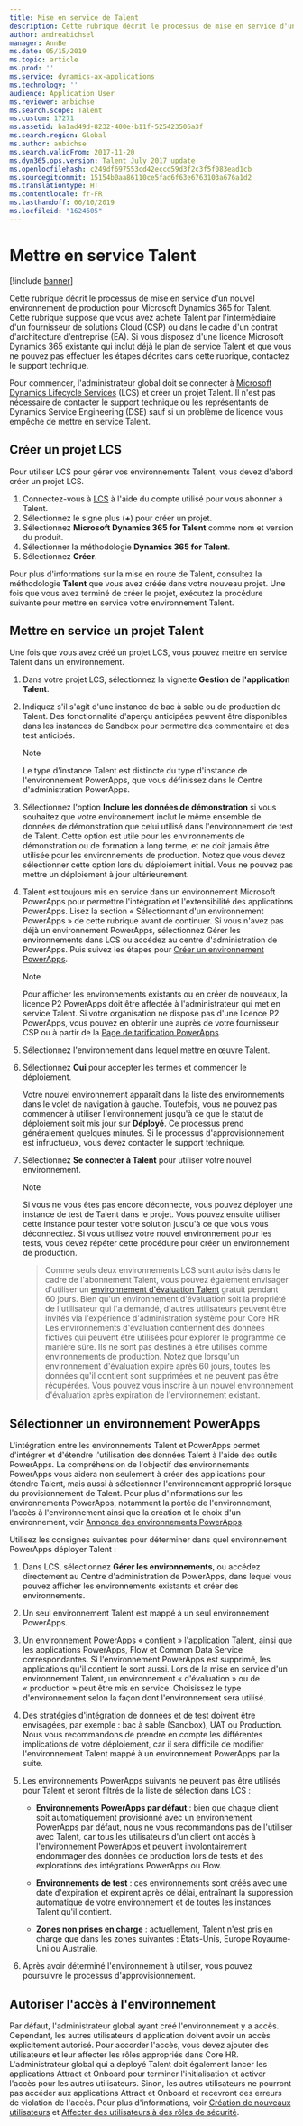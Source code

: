 ```yaml
---
title: Mise en service de Talent
description: Cette rubrique décrit le processus de mise en service d'un nouvel environnement pour Microsoft Dynamics 365 for Talent.
author: andreabichsel
manager: AnnBe
ms.date: 05/15/2019
ms.topic: article
ms.prod: ''
ms.service: dynamics-ax-applications
ms.technology: ''
audience: Application User
ms.reviewer: anbichse
ms.search.scope: Talent
ms.custom: 17271
ms.assetid: ba1ad49d-8232-400e-b11f-525423506a3f
ms.search.region: Global
ms.author: anbichse
ms.search.validFrom: 2017-11-20
ms.dyn365.ops.version: Talent July 2017 update
ms.openlocfilehash: c249df697553cd42eccd59d3f2c3f5f083ead1cb
ms.sourcegitcommit: 15154b0aa86110ce5fad6f63e6763103a676a1d2
ms.translationtype: HT
ms.contentlocale: fr-FR
ms.lasthandoff: 06/10/2019
ms.locfileid: "1624605"
---
```

# <a name="provision-talent"></a>Mettre en service Talent

[!include [banner](includes/banner.md)]

Cette rubrique décrit le processus de mise en service d'un nouvel environnement de production pour Microsoft Dynamics 365 for Talent. Cette rubrique suppose que vous avez acheté Talent par l'intermédiaire d'un fournisseur de solutions Cloud (CSP) ou dans le cadre d'un contrat d'architecture d'entreprise (EA). Si vous disposez d'une licence Microsoft Dynamics 365 existante qui inclut déjà le plan de service Talent et que vous ne pouvez pas effectuer les étapes décrites dans cette rubrique, contactez le support technique.

Pour commencer, l'administrateur global doit se connecter à [Microsoft Dynamics Lifecycle Services](https://lcs.dynamics.com) (LCS) et créer un projet Talent. Il n'est pas nécessaire de contacter le support technique ou les représentants de Dynamics Service Engineering (DSE) sauf si un problème de licence vous empêche de mettre en service Talent.

## <a name="create-an-lcs-project"></a>Créer un projet LCS
Pour utiliser LCS pour gérer vos environnements Talent, vous devez d'abord créer un projet LCS.

1. Connectez-vous à [LCS](https://lcs.dynamics.com/Logon/Index) à l'aide du compte utilisé pour vous abonner à Talent.
2. Sélectionnez le signe plus (**+**) pour créer un projet.
3. Sélectionnez **Microsoft Dynamics 365 for Talent** comme nom et version du produit.
4. Sélectionner la méthodologie **Dynamics 365 for Talent**.
5. Sélectionnez **Créer**.

Pour plus d'informations sur la mise en route de Talent, consultez la méthodologie **Talent** que vous avez créée dans votre nouveau projet. Une fois que vous avez terminé de créer le projet, exécutez la procédure suivante pour mettre en service votre environnement Talent.

## <a name="provision-a-talent-project"></a>Mettre en service un projet Talent
Une fois que vous avez créé un projet LCS, vous pouvez mettre en service Talent dans un environnement.

1. Dans votre projet LCS, sélectionnez la vignette **Gestion de l'application Talent**.
2. Indiquez s'il s'agit d'une instance de bac à sable ou de production de Talent. Des fonctionnalité d'aperçu anticipées peuvent être disponibles dans les instances de Sandbox pour permettre des commentaire et des test anticipés. 
    > [!NOTE]
    > Le type d'instance Talent est distincte du type d'instance de l'environnement PowerApps, que vous définissez dans le Centre d'administration PowerApps.
3. Sélectionnez l'option **Inclure les données de démonstration** si vous souhaitez que votre environnement inclut le même ensemble de données de démonstration que celui utilisé dans l'environnement de test de Talent. Cette option est utile pour les environnements de démonstration ou de formation à long terme, et ne doit jamais être utilisée pour les environnements de production.  Notez que vous devez sélectionner cette option lors du déploiement initial. Vous ne pouvez pas mettre un déploiement à jour ultérieurement.
4. Talent est toujours mis en service dans un environnement Microsoft PowerApps pour permettre l'intégration et l'extensibilité des applications PowerApps. Lisez la section « Sélectionnant d'un environnement PowerApps » de cette rubrique avant de continuer. Si vous n'avez pas déjà un environnement PowerApps, sélectionnez Gérer les environnements dans LCS ou accédez au centre d'administration de PowerApps. Puis suivez les étapes pour [Créer un environnement PowerApps](https://docs.microsoft.com/en-us/powerapps/administrator/create-environment).

    > [!NOTE]
    > Pour afficher les environnements existants ou en créer de nouveaux, la licence P2 PowerApps doit être affectée à l'administrateur qui met en service Talent. Si votre organisation ne dispose pas d'une licence P2 PowerApps, vous pouvez en obtenir une auprès de votre fournisseur CSP ou à partir de la [Page de tarification PowerApps](https://powerapps.microsoft.com/en-us/pricing/).

5. Sélectionnez l'environnement dans lequel mettre en œuvre Talent.
6. Sélectionnez **Oui** pour accepter les termes et commencer le déploiement.

    Votre nouvel environnement apparaît dans la liste des environnements dans le volet de navigation à gauche. Toutefois, vous ne pouvez pas commencer à utiliser l'environnement jusqu'à ce que le statut de déploiement soit mis jour sur **Déployé**. Ce processus prend généralement quelques minutes. Si le processus d'approvisionnement est infructueux, vous devez contacter le support technique.

7. Sélectionnez **Se connecter à Talent** pour utiliser votre nouvel environnement.

    > [!NOTE]
    > Si vous ne vous êtes pas encore déconnecté, vous pouvez déployer une instance de test de Talent dans le projet. Vous pouvez ensuite utiliser cette instance pour tester votre solution jusqu'à ce que vous vous déconnectiez. Si vous utilisez votre nouvel environnement pour les tests, vous devez répéter cette procédure pour créer un environnement de production.

    > Comme seuls deux environnements LCS sont autorisés dans le cadre de l'abonnement Talent, vous pouvez également envisager d'utiliser un [environnement d'évaluation Talent](https://dynamics.microsoft.com/en-us/talent/overview/) gratuit pendant 60 jours. Bien qu'un environnement d'évaluation soit la propriété de l'utilisateur qui l'a demandé, d'autres utilisateurs peuvent être invités via l'expérience d'administration système pour Core HR. Les environnements d'évaluation contiennent des données fictives qui peuvent être utilisées pour explorer le programme de manière sûre. Ils ne sont pas destinés à être utilisés comme environnements de production. Notez que lorsqu'un environnement d'évaluation expire après 60 jours, toutes les données qu'il contient sont supprimées et ne peuvent pas être récupérées. Vous pouvez vous inscrire à un nouvel environnement d'évaluation après expiration de l'environnement existant.

## <a name="select-a-powerapps-environment"></a>Sélectionner un environnement PowerApps

L'intégration entre les environnements Talent et PowerApps permet d'intégrer et d'étendre l'utilisation des données Talent à l'aide des outils PowerApps. La compréhension de l'objectif des environnements PowerApps vous aidera non seulement à créer des applications pour étendre Talent, mais aussi à sélectionner l'environnement approprié lorsque du provisionnement de Talent. Pour plus d'informations sur les environnements PowerApps, notamment la portée de l'environnement, l'accès à l'environnement ainsi que la création et le choix d'un environnement, voir [Annonce des environnements PowerApps](https://powerapps.microsoft.com/en-us/blog/powerapps-environments/). 

Utilisez les consignes suivantes pour déterminer dans quel environnement PowerApps déployer Talent : 

1. Dans LCS, sélectionnez **Gérer les environnements**, ou accédez directement au Centre d'administration de PowerApps, dans lequel vous pouvez afficher les environnements existants et créer des environnements.
2. Un seul environnement Talent est mappé à un seul environnement PowerApps.
3. Un environnement PowerApps « contient » l'application Talent, ainsi que les applications PowerApps, Flow et Common Data Service correspondantes. Si l'environnement PowerApps est supprimé, les applications qu'il contient le sont aussi. Lors de la mise en service d'un environnement Talent, un environnement « d'évaluation » ou de « production » peut être mis en service. Choisissez le type d'environnement selon la façon dont l'environnement sera utilisé. 
4. Des stratégies d'intégration de données et de test doivent être envisagées, par exemple : bac à sable (Sandbox), UAT ou Production. Nous vous recommandons de prendre en compte les différentes implications de votre déploiement, car il sera difficile de modifier l'environnement Talent mappé à un environnement PowerApps par la suite.
5. Les environnements PowerApps suivants ne peuvent pas être utilisés pour Talent et seront filtrés de la liste de sélection dans LCS :
 
    - **Environnements PowerApps par défaut** : bien que chaque client soit automatiquement provisionné avec un environnement PowerApps par défaut, nous ne vous recommandons pas de l'utiliser avec Talent, car tous les utilisateurs d'un client ont accès à l'environnement PowerApps et peuvent involontairement endommager des données de production lors de tests et des explorations des intégrations PowerApps ou Flow.
   
    - **Environnements de test** : ces environnements sont créés avec une date d'expiration et expirent après ce délai, entraînant la suppression automatique de votre environnement et de toutes les instances Talent qu'il contient.
   
    - **Zones non prises en charge** : actuellement, Talent n'est pris en charge que dans les zones suivantes : États-Unis, Europe Royaume-Uni ou Australie.
  
6. Après avoir déterminé l'environnement à utiliser, vous pouvez poursuivre le processus d'approvisionnement. 
 
## <a name="grant-access-to-the-environment"></a>Autoriser l'accès à l'environnement
Par défaut, l'administrateur global ayant créé l'environnement y a accès. Cependant, les autres utilisateurs d'application doivent avoir un accès explicitement autorisé. Pour accorder l'accès, vous devez ajouter des utilisateurs et leur affecter les rôles appropriés dans Core HR. L'administrateur global qui a déployé Talent doit également lancer les applications Attract et Onboard pour terminer l'initialisation et activer l'accès pour les autres utilisateurs.  Sinon, les autres utilisateurs ne pourront pas accéder aux applications Attract et Onboard et recevront des erreurs de violation de l'accès. Pour plus d'informations, voir [Création de nouveaux utilisateurs](https://docs.microsoft.com/en-us/dynamics365/unified-operations/dev-itpro/sysadmin/tasks/create-new-users) et [Affecter des utilisateurs à des rôles de sécurité](https://docs.microsoft.com/en-us/dynamics365/unified-operations/dev-itpro/sysadmin/tasks/assign-users-security-roles). 
